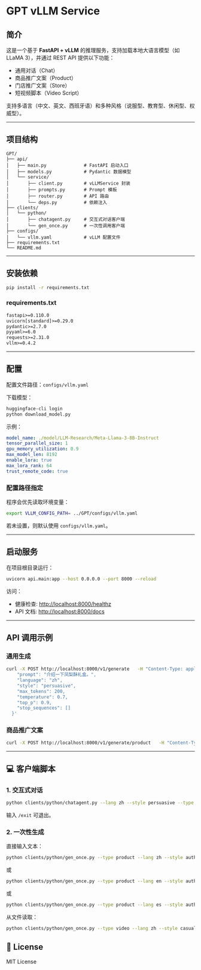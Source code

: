 # GPT vLLM Service

## 简介
这是一个基于 **FastAPI + vLLM** 的推理服务，支持加载本地大语言模型（如 LLaMA 3），并通过 REST API 提供以下功能：

- 通用对话（Chat）
- 商品推广文案（Product）
- 门店推广文案（Store）
- 短视频脚本（Video Script）

支持多语言（中文、英文、西班牙语）和多种风格（说服型、教育型、休闲型、权威型）。

---

## 项目结构
```
GPT/
├── api/
│   ├── main.py              # FastAPI 启动入口
│   ├── models.py            # Pydantic 数据模型
│   └── service/
│       ├── client.py        # vLLMService 封装
│       ├── prompts.py       # Prompt 模板
│       ├── router.py        # API 路由
│       └── deps.py          # 依赖注入
├── clients/
│   └── python/
│       ├── chatagent.py     # 交互式对话客户端
│       └── gen_once.py      # 一次性调用客户端
├── configs/
│   └── vllm.yaml            # vLLM 配置文件
├── requirements.txt
└── README.md
```

---

## 安装依赖
```bash
pip install -r requirements.txt
```

### requirements.txt
```txt
fastapi>=0.110.0
uvicorn[standard]>=0.29.0
pydantic>=2.7.0
pyyaml>=6.0
requests>=2.31.0
vllm>=0.4.2
```

---

## 配置
配置文件路径：`configs/vllm.yaml`  

下载模型：
```bash
huggingface-cli login
python download_model.py
```

示例：
```yaml
model_name: ./model/LLM-Research/Meta-Llama-3-8B-Instruct
tensor_parallel_size: 1
gpu_memory_utilization: 0.9
max_model_len: 8192
enable_lora: true
max_lora_rank: 64
trust_remote_code: true
```

### 配置路径指定
程序会优先读取环境变量：
```bash
export VLLM_CONFIG_PATH= ../GPT/configs/vllm.yaml
```
若未设置，则默认使用 `configs/vllm.yaml`。

---

## 启动服务
在项目根目录运行：
```bash
uvicorn api.main:app --host 0.0.0.0 --port 8000 --reload
```

访问：
- 健康检查: [http://localhost:8000/healthz](http://localhost:8000/healthz)  
- API 文档: [http://localhost:8000/docs](http://localhost:8000/docs)

---

## API 调用示例

### 通用生成
```bash
curl -X POST http://localhost:8000/v1/generate   -H "Content-Type: application/json"   -d '{
    "prompt": "介绍一下凤梨酥礼盒。",
    "language": "zh",
    "style": "persuasive",
    "max_tokens": 200,
    "temperature": 0.7,
    "top_p": 0.9,
    "stop_sequences": []
  }'
```

### 商品推广文案
```bash
curl -X POST http://localhost:8000/v1/generate/product   -H "Content-Type: application/json"   -d '{"prompt":"新品奶茶联名礼盒","language":"zh","style":"casual","max_tokens":150,"temperature":0.7,"top_p":0.9,"stop_sequences":[]}'
```

---

## 💻 客户端脚本

### 1. 交互式对话
```bash
python clients/python/chatagent.py --lang zh --style persuasive --type chat
```
输入 `/exit` 可退出。

### 2. 一次性生成
直接输入文本：
```bash
python clients/python/gen_once.py --type product --lang zh --style authoritative   --text "这是一家主营台湾凤梨酥的店铺，推出了联名奶茶礼盒。"
```
或

```bash
python clients/python/gen_once.py --type product --lang en --style authoritative --text "This is a Taiwanese pastry shop specializing in pineapple cakes, now launching a co-branded bubble tea gift box."
```
或

```bash
python clients/python/gen_once.py --type product --lang es --style authoritative --text "Esta es una pastelería taiwanesa especializada en pasteles de piña, que ahora lanza una caja de regalo en colaboración con té de burbujas."
```


从文件读取：
```bash
python clients/python/gen_once.py --type video --lang zh --style casual   --infile ./samples/topic.txt   --outfile ./out/video.txt
```

## 📜 License
MIT License
